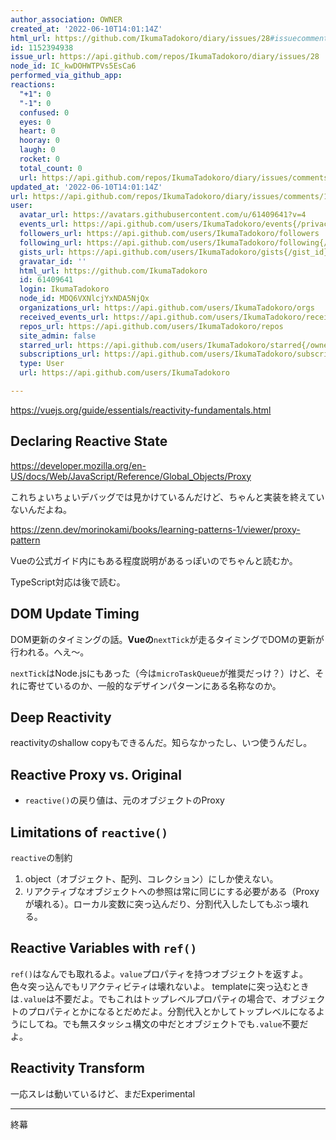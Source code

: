 ```yaml
---
author_association: OWNER
created_at: '2022-06-10T14:01:14Z'
html_url: https://github.com/IkumaTadokoro/diary/issues/28#issuecomment-1152394938
id: 1152394938
issue_url: https://api.github.com/repos/IkumaTadokoro/diary/issues/28
node_id: IC_kwDOHWTPVs5EsCa6
performed_via_github_app: 
reactions:
  "+1": 0
  "-1": 0
  confused: 0
  eyes: 0
  heart: 0
  hooray: 0
  laugh: 0
  rocket: 0
  total_count: 0
  url: https://api.github.com/repos/IkumaTadokoro/diary/issues/comments/1152394938/reactions
updated_at: '2022-06-10T14:01:14Z'
url: https://api.github.com/repos/IkumaTadokoro/diary/issues/comments/1152394938
user:
  avatar_url: https://avatars.githubusercontent.com/u/61409641?v=4
  events_url: https://api.github.com/users/IkumaTadokoro/events{/privacy}
  followers_url: https://api.github.com/users/IkumaTadokoro/followers
  following_url: https://api.github.com/users/IkumaTadokoro/following{/other_user}
  gists_url: https://api.github.com/users/IkumaTadokoro/gists{/gist_id}
  gravatar_id: ''
  html_url: https://github.com/IkumaTadokoro
  id: 61409641
  login: IkumaTadokoro
  node_id: MDQ6VXNlcjYxNDA5NjQx
  organizations_url: https://api.github.com/users/IkumaTadokoro/orgs
  received_events_url: https://api.github.com/users/IkumaTadokoro/received_events
  repos_url: https://api.github.com/users/IkumaTadokoro/repos
  site_admin: false
  starred_url: https://api.github.com/users/IkumaTadokoro/starred{/owner}{/repo}
  subscriptions_url: https://api.github.com/users/IkumaTadokoro/subscriptions
  type: User
  url: https://api.github.com/users/IkumaTadokoro

---
```

https://vuejs.org/guide/essentials/reactivity-fundamentals.html

## Declaring Reactive State

https://developer.mozilla.org/en-US/docs/Web/JavaScript/Reference/Global_Objects/Proxy

これちょいちょいデバッグでは見かけているんだけど、ちゃんと実装を終えていないんだよね。

https://zenn.dev/morinokami/books/learning-patterns-1/viewer/proxy-pattern

Vueの公式ガイド内にもある程度説明があるっぽいのでちゃんと読むか。

TypeScript対応は後で読む。

## DOM Update Timing

DOM更新のタイミングの話。**Vueの**`nextTick`が走るタイミングでDOMの更新が行われる。へえ〜。

`nextTick`はNode.jsにもあった（今は`microTaskQueue`が推奨だっけ？）けど、それに寄せているのか、一般的なデザインパターンにある名称なのか。

## Deep Reactivity

reactivityのshallow copyもできるんだ。知らなかったし、いつ使うんだし。

## Reactive Proxy vs. Original

- `reactive()`の戻り値は、元のオブジェクトのProxy

## Limitations of `reactive()`

`reactive`の制約

1. object（オブジェクト、配列、コレクション）にしか使えない。
1. リアクティブなオブジェクトへの参照は常に同じにする必要がある（Proxyが壊れる）。ローカル変数に突っ込んだり、分割代入したしてもぶっ壊れる。

## Reactive Variables with `ref()`

`ref()`はなんでも取れるよ。`value`プロパティを持つオブジェクトを返すよ。
色々突っ込んでもリアクティビティは壊れないよ。
templateに突っ込むときは`.value`は不要だよ。でもこれはトップレベルプロパティの場合で、オブジェクトのプロパティとかになるとだめだよ。分割代入とかしてトップレベルになるようにしてね。でも無スタッシュ構文の中だとオブジェクトでも`.value`不要だよ。

## Reactivity Transform

一応スレは動いているけど、まだExperimental

---

終幕
